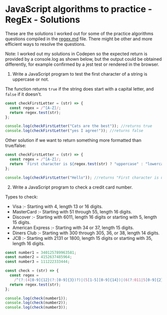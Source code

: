 # JavaScript algorithms to practice - RegEx - Solutions

These are the solutions I worked out for some of the practice algorithms questions compiled in the [regex.md](regex.md) file. There might be other and more efficient ways to resolve the questions.

Note: I worked out my solutions in Codepen so the expected return is provided by a console.log as shown below, but the output could be obtained differently, for example confirmed by a jest test or rendered in the browser.

1. Write a JavaScript program to test the first character of a string is uppercase or not.

The function returns `true` if the string does start with a capital letter, and `false` if it doesn't.

```js
const checkFirstLetter = (str) => {
  const regex = /^[A-Z]/;
  return regex.test(str);
};

console.log(checkFirstLetter("Cats are the best")); //returns true
console.log(checkFirstLetter("yes I agree!")); //returns false
```

Other solution if we want to return something more formatted than true/false:

```js
const checkFirstLetter = (str) => {
  const regex = /^[A-Z]/;
  return `First character is ${regex.test(str) ? "uppercase" : "lowercase"}`;
};

console.log(checkFirstLetter("Hello")); //returns "First character is uppercase"
```

2. Write a JavaScript program to check a credit card number.

Types to check:

- Visa :- Starting with 4, length 13 or 16 digits.
- MasterCard :- Starting with 51 through 55, length 16 digits.
- Discover :- Starting with 6011, length 16 digits or starting with 5, length 15 digits.
- American Express :- Starting with 34 or 37, length 15 digits.
- Diners Club :- Starting with 300 through 305, 36, or 38, length 14 digits.
- JCB :- Starting with 2131 or 1800, length 15 digits or starting with 35, length 16 digits.

```js
const number1 = 340125789963581;
const number2 = 4152637485964;
const number3 = 111222333444;

const check = (str) => {
  const regex =
    /^(?:(4[0-9]{12}(?:[0-9]{3})?)|(5[1-5][0-9]{14})|(6(?:011|5[0-9]{2})[0-9]{12})|(3[47][0-9]{13})|(3(?:0[0-5]|[68][0-9])[0-9]{11})|((?:2131|1800|35[0-9]{3})[0-9]{11}))$/;
  return regex.test(str);
};

console.log(check(number1));
console.log(check(number2));
console.log(check(number3));
```
